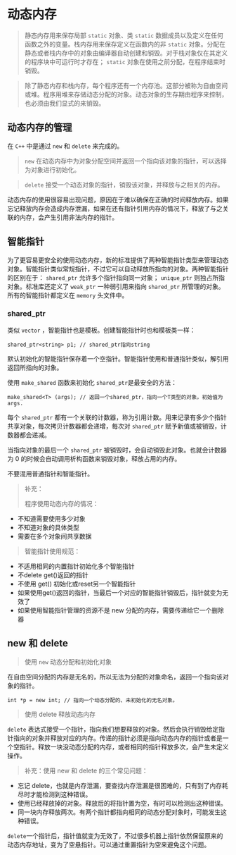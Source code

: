 # 动态内存


> 静态内存用来保存局部 `static` 对象、类 `static` 数据成员以及定义在任何函数之外的变量。栈内存用来保存定义在函数内的非 `static` 对象。分配在静态或者栈内存中的对象由编译器自动创建和销毁。对于栈对象仅在其定义的程序块中可运行时才存在； `static` 对象在使用之前分配，在程序结束时销毁。

> 除了静态内存和栈内存，每个程序还有一个内存池。这部分被称为自由空间或堆。程序用堆来存储动态分配的对象。动态对象的生存期由程序来控制，也必须由我们显式的来销毁。

## 动态内存的管理
在 `C++` 中是通过 `new` 和 `delete` 来完成的。

 

> `new`
在动态内存中为对象分配空间并返回一个指向该对象的指针，可以选择为对象进行初始化。

> `delete`
> 接受一个动态对象的指针，销毁该对象，并释放与之相关的内存。

动态内存的使用很容易出现问题，原因在于难以确保在正确的时间释放内存。如果忘记释放内存会造成内存泄漏，如果在还有指针引用内存的情况下，释放了与之关联的内存，会产生引用非法内存的指针。

## 智能指针
为了更容易更安全的使用动态内存，新的标准提供了两种智能指针类型来管理动态对象。智能指针类似常规指针，不过它可以自动释放所指向的对象。两种智能指针的区别在于： `shared_ptr` 允许多个指针指向同一对象； `unique_ptr` 则独占所指对象。标准库还定义了 `weak_ptr` 一种弱引用来指向 `shared_ptr` 所管理的对象。所有的智能指针都定义在 `memory` 头文件中。

### shared_ptr
类似 `vector` ，智能指针也是模板。创建智能指针时也和模板类一样：


    shared_ptr<string> p1; // shared_ptr指向string

默认初始化的智能指针保存着一个空指针。智能指针使用和普通指针类似，解引用返回所指向的对象。

使用 `make_shared` 函数来初始化 `shared_ptr`是最安全的方法：


    make_shared<T> (args); // 返回一个shared_ptr，指向一个T类型的对象，初始值为args.

每个 `shared_ptr` 都有一个关联的计数器，称为引用计数。用来记录有多少个指针共享对象，每次拷贝计数器都会递增，每次对 `shared_ptr` 赋予新值或被销毁，计数器都会递减。

当指向对象的最后一个 `shared_ptr` 被销毁时，会自动销毁此对象。也就会计数器为 0 的时候会自动调用析构函数来销毁对象，释放占用的内存。

不要混用普通指针和智能指针。

> 补充：
> 
> 程序使用动态内存的情况：
> 
- 不知道需要使用多少对象
- 不知道对象的具体类型
- 需要在多个对象间共享数据

> 智能指针使用规范：
> 
- 不适用相同的内置指针初始化多个智能指针
- 不delete get()返回的指针
- 不使用 get() 初始化或reset另一个智能指针
- 如果使用get()返回的指针，当最后一个对应的智能指针销毁后，指针就变为无效了
- 如果使用智能指针管理的资源不是 new 分配的内存，需要传递给它一个删除器


## new 和 delete


> 使用 `new` 动态分配和初始化对象

在自由空间分配的内存是无名的，所以无法为分配的对象命名，返回一个指向该对象的指针。

    int *p = new int; // 指向一个动态分配的、未初始化的无名对象。

> 使用 delete 释放动态内存

 `delete` 表达式接受一个指针，指向我们想要释放的对象。然后会执行销毁给定指针指向的对象并释放对应的内存。传递的指针必须是指向动态内存的指针或者是一个空指针。释放一块没动态分配的内存，或者相同的指针释放多次，会产生未定义操作。



> 补充：使用 new 和 delete 的三个常见问题：
> 
- 忘记 delete，也就是内存泄漏，要查找内存泄漏是很困难的，只有到了内存耗尽时才能检测到这种错误。
- 使用已经释放掉的对象。释放后的将指针置为空，有时可以检测出这种错误。
- 同一块内存释放两次。有两个指针都指向相同的动态分配对象时，可能发生这种错误。

 `delete`一个指针后，指针值就变为无效了，不过很多机器上指针依然保留原来的动态内存地址，变为了空悬指针。可以通过重置指针为空来避免这个问题。



